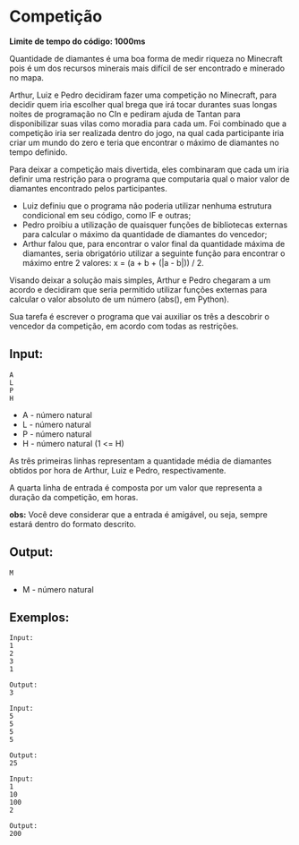 # Competição

**Limite de tempo do código: 1000ms**

Quantidade de diamantes é uma boa forma de medir riqueza no Minecraft pois é um dos recursos minerais mais difícil de ser encontrado e minerado no mapa.

Arthur, Luiz e Pedro decidiram fazer uma competição no Minecraft, para decidir quem iria escolher qual brega que irá tocar durantes suas longas noites de programação no CIn e pediram ajuda de Tantan para disponibilizar suas vilas como moradia para cada um. Foi combinado que a competição iria ser realizada dentro do jogo, na qual cada participante iria criar um mundo do zero e teria que encontrar o máximo de diamantes no tempo definido.

Para deixar a competição mais divertida, eles combinaram que cada um iria definir uma restrição para o programa que computaria qual o maior valor de diamantes encontrado pelos participantes.

- Luiz definiu que o programa não poderia utilizar nenhuma estrutura condicional em seu código, como IF e outras;
- Pedro proibiu a utilização de quaisquer funções de bibliotecas externas para calcular o máximo da quantidade de diamantes do vencedor;
- Arthur falou que, para encontrar o valor final da quantidade máxima de diamantes, seria obrigatório utilizar a seguinte função para encontrar o máximo entre 2 valores: x = (a + b + (|a - b|)) / 2.

Visando deixar a solução mais simples, Arthur e Pedro chegaram a um acordo e decidiram que seria permitido utilizar funções externas para calcular o valor absoluto de um número (abs(), em Python).

Sua tarefa é escrever o programa que vai auxiliar os três a descobrir o vencedor da competição, em acordo com todas as restrições.

## Input:

```
A
L
P
H
```
- A - número natural
- L - número natural
- P - número natural
- H - número natural (1 <= H)

As três primeiras linhas representam a quantidade média de diamantes obtidos por hora de Arthur, Luiz e Pedro, respectivamente.

A quarta linha de entrada é composta por um valor que representa a duração da competição, em horas.

**obs:** Você deve considerar que a entrada é amigável, ou seja, sempre estará dentro do formato descrito.

## Output:

```
M
```

- M - número natural

## Exemplos:

```
Input:
1
2
3
1

Output:
3
```

```
Input:
5
5
5
5

Output:
25
```

```
Input:
1
10
100
2

Output:
200
```